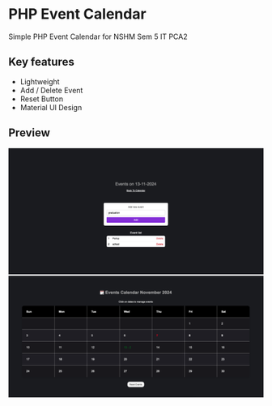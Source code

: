 # PHP Event Calendar

Simple PHP Event Calendar for NSHM Sem 5 IT PCA2

## Key features

- Lightweight
- Add / Delete Event
- Reset Button
- Material UI Design

## Preview

![Screenshot](./screenshots/ss1.png)
![Screenshot](./screenshots/ss2.png)
